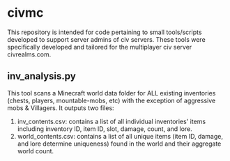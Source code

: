 # civmc
This repository is intended for code pertaining to small tools/scripts developed to support server admins of civ servers.  These tools were specifically developed and tailored for the multiplayer civ server civrealms.com.


## inv_analysis.py
This tool scans a Minecraft world data folder for ALL existing inventories (chests, players, mountable-mobs, etc) with the exception of aggressive mobs & Villagers.  It outputs two files:
1. inv_contents.csv: contains a list of all individual inventories' items including inventory ID, item ID, slot, damage, count, and lore.
2. world_contents.csv: contains a list of all unique items (item ID, damage, and lore determine uniqueness) found in the world and their aggregate world count.
